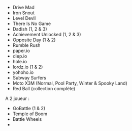 - Drive Mad
- Iron Snout
- Level Devil
- There Is No Game
- Dadish (1, 2 & 3)
- Achievement Unlocked (1, 2 & 3)
- Opposite Day (1 & 2)
- Rumble Rush
- paper.io
- diep.io
- hole.io
- lordz.io (1 & 2)
- yohoho.io
- Subway Surfers
- Moto X3M (Normal, Pool Party, Winter & Spooky Land)
- Red Ball (collection complète)


A 2 joueur :
- GoBattle (1 & 2)
- Temple of Boom
- Battle Wheels
- 